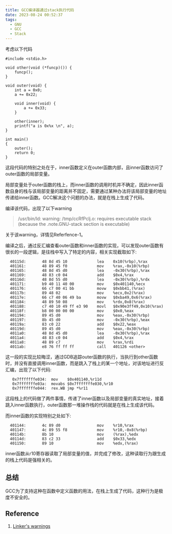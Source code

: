 ```yaml
---
title: GCC编译器通过stack执行代码
date: 2023-08-24 00:52:37
tags:
  - GNU
  - GCC
  - Stack
---
```



考虑以下代码
```
#include <stdio.h>

void other(void (*funcp)()) {
    funcp();
}

void outer(void) {
    int a = 0x0;
    a += 0x22;

    void inner(void) {
        a += 0x33;
    }

    other(inner);
    printf("a is 0x%x \n", a);
}

int main()
{
    outer();
    return 0;
}
```

这段代码的特别之处在于，inner函数定义在outer函数内部，且inner函数访问了outer函数的局部变量。

局部变量处于outer函数的栈上，而inner函数的调用时机并不确定，因此inner函数自身的栈与该局部变量的距离并不固定，需要通过某种办法将该局部变量的地址传递给inner函数。GCC解决这个问题的办法，就是在栈上生成了代码。

编译该代码，出现了以下warning
> /usr/bin/ld: warning: /tmp/ccRfPclj.o: requires executable stack (because the .note.GNU-stack section is executable)

关于该warning，详情见Referfence-1。

编译之后，通过反汇编查看outer函数和inner函数的实现，可以发现outer函数有很长的一段逻辑，是往栈中写入了特定的内容，相关实现截取如下:
```
  40115d:       48 8d 45 10             lea    0x10(%rbp),%rax
  401161:       48 89 45 f0             mov    %rax,-0x10(%rbp)
  401165:       48 8d 45 d0             lea    -0x30(%rbp),%rax
  401169:       48 83 c0 04             add    $0x4,%rax
  40116d:       48 8d 55 d0             lea    -0x30(%rbp),%rdx
  401171:       b9 40 11 40 00          mov    $0x401140,%ecx
  401176:       66 c7 00 41 bb          movw   $0xbb41,(%rax)
  40117b:       89 48 02                mov    %ecx,0x2(%rax)
  40117e:       66 c7 40 06 49 ba       movw   $0xba49,0x6(%rax)
  401184:       48 89 50 08             mov    %rdx,0x8(%rax)
  401188:       c7 40 10 49 ff e3 90    movl   $0x90e3ff49,0x10(%rax)
  40118f:       b8 00 00 00 00          mov    $0x0,%eax
  401194:       89 45 d0                mov    %eax,-0x30(%rbp)
  401197:       8b 45 d0                mov    -0x30(%rbp),%eax
  40119a:       83 c0 22                add    $0x22,%eax
  40119d:       89 45 d0                mov    %eax,-0x30(%rbp)
  4011a0:       48 8d 45 d0             lea    -0x30(%rbp),%rax
  4011a4:       48 83 c0 04             add    $0x4,%rax
  4011a8:       48 89 c7                mov    %rax,%rdi
  4011ab:       e8 76 ff ff ff          call   401126 <other>
```

这一段的实现比较晦涩，通过GDB追踪outer函数的执行，当执行到other函数时，并没有直接调用inner函数，而是跳入了栈上的某一个地址，对该地址进行反汇编，出现了以下代码:
```
   0x7fffffffe034:	mov    $0x401140,%r11d
   0x7fffffffe03a:	movabs $0x7fffffffe030,%r10
   0x7fffffffe044:	rex.WB jmp *%r11
```
这段栈上的代码做了两件事情，传递了inner函数以及局部变量的真实地址，接着跳入inner函数执行，outer函数那一堆操作栈的代码就是在栈上生成该代码。

而inner函数的实现特别之处如下:
```
  401144:       4c 89 d0                mov    %r10,%rax
  401147:       4c 89 55 f8             mov    %r10,-0x8(%rbp)
  40114b:       8b 10                   mov    (%rax),%edx
  40114d:       83 c2 33                add    $0x33,%edx
  401150:       89 10                   mov    %edx,(%rax)
```
inner函数从r10寄存器读取了局部变量的值，并完成了修改，这种读取行为跟生成的栈上代码是强相关的。

## 总结

GCC为了支持这种在函数中定义函数的用法，在栈上生成了代码，这种行为是极度不安全的。

## Reference
1. [Linker's warnings](https://www.redhat.com/en/blog/linkers-warnings-about-executable-stacks-and-segments)